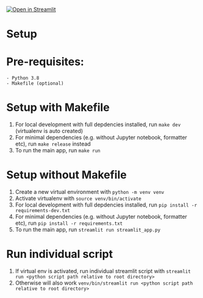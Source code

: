 [![Open in Streamlit](https://static.streamlit.io/badges/streamlit_badge_black_white.svg)](https://share.streamlit.io/szeleeteo/streamlit-devtool)

# Setup
# Pre-requisites:
    - Python 3.8
    - Makefile (optional)

# Setup with Makefile
1. For local development with full depdencies installed, run `make dev` (virtualenv is auto created)
1. For minimal dependencies (e.g. without Jupyter notebook, formatter etc), run `make release` instead
1. To run the main app, run `make run`

# Setup without Makefile
1. Create a new virtual environment with `python -m venv venv`
1. Activate virtualenv with `source venv/bin/activate`
1. For local development with full depdencies installed, run `pip install -r requirements-dev.txt`
1. For minimal dependencies (e.g. without Jupyter notebook, formatter etc), run `pip install -r requirements.txt`
1. To run the main app, run `streamlit run streamlit_app.py`

# Run individual script
1. If virtual env is activated, run individual streamlit script with `streamlit run <python script path relative to root directory>`
1. Otherwise will also work `venv/bin/streamlit run <python script path relative to root directory>`

